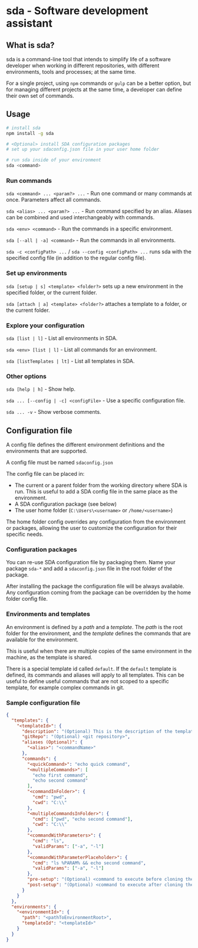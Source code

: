 # sda - Software development assistant

## What is sda?
sda is a command-line tool that intends to simplify life of a software developer when working in different repositories, with different environments, tools and processes; at the same time.

For a single project, using `npm` commands or `gulp` can be a better option, but for managing different projects at the same time, a developer can define their own set of commands.

## Usage
```sh
# install sda
npm install -g sda

# <Optional> install SDA configuration packages
# set up your sdaconfig.json file in your user home folder

# run sda inside of your environment
sda <command>
```

### Run commands
`sda <command> ... <param?> ...` - Run one command or many commands at once. Parameters affect all commands.

`sda <alias> ... <param?> ...` - Run command specified by an alias. Aliases can be combined and used interchangeably with commands.

`sda <env> <command>`         - Run the commands in a specific environment.

`sda [--all | -a] <command>`  - Run the commands in all environments.

`sda -c <configPath> ...` / `sda --config <configPath> ...` runs sda with the specified config file (in addition to the regular config file).

### Set up environments
`sda [setup | s] <template> <folder?>` sets up a new environment in the specified folder, or the current folder.

`sda [attach | a] <template> <folder?>` attaches a template to a folder, or the current folder.

### Explore your configuration
`sda [list | l]`            - List all environments in SDA.

`sda <env> [list | l]`      - List all commands for an environment.

`sda [listTemplates | lt]`  - List all templates in SDA.

### Other options
  `sda [help | h]`                        - Show help.

  `sda ... [--config | -c] <configFile>`  - Use a specific configuration file.

  `sda ... -v`                            - Show verbose comments.


## Configuration file
A config file defines the different environment definitions and the environments that are supported.

A config file must be named `sdaconfig.json`

The config file can be placed in:
* The current or a parent folder from the working directory where SDA is run. This is useful to add a SDA config file in the same place as the environment.
* A SDA configuration package (see below)
* The user home folder (`C:\Users\<username>` or `/home/<username>`)

The home folder config overrides any configuration from the environment or packages, allowing the user to customize the configuration for their specific needs.

### Configuration packages

You can re-use SDA configuration file by packaging them. Name your package `sda-*` and add a `sdaconfig.json` file in the root folder of the package.

After installing the package the configuration file will be always available. Any configuration coming from the package can be overridden by the home folder config file.

### Environments and templates

An environment is defined by a *path* and a *template*. The *path* is the root folder for the environment, and the *template* defines the commands that are available for the environment.

This is useful when there are multiple copies of the same environment in the machine, as the template is shared.

There is a special template id called `default`. If the `default` template is defined, its commands and aliases will apply to all templates. This can be useful to define useful commands that are not scoped to a specific template, for example complex commands in git.

### Sample configuration file

```json
{
  "templates": {
    "<templateId>": {
      "description": "(Optional) This is the description of the template",
      "gitRepo": "(Optional) <git repository>",
      "aliases (Optional)": {
        "<alias>": "<commandName>"
      },
      "commands": {
        "<quickCommand>": "echo quick command",
        "<multipleCommands>": [
          "echo first command",
          "echo second command"
        ],
        "<commandInFolder>": {
          "cmd": "pwd",
          "cwd": "C:\\"
        },
        "<multipleCommandsInFolder>": {
          "cmd": ["pwd", "echo second command"],
          "cwd": "C:\\"
        },
        "<commandWithParameters>": {
          "cmd": "ls",
          "validParams": ["-a", "-l"]
        },
        "<commandWithParameterPlaceholder>": {
          "cmd": "ls %PARAM% && echo second command",
          "validParams": ["-a", "-l"]
        },
        "pre-setup": "(Optional) <command to execute before cloning the git repo",
        "post-setup": "(Optional) <command to execute after cloning the git repo"
      }
    }
  },
  "environments": {
    "<environmentId>": {
      "path": "<pathToEnvironmentRoot>",
      "templateId": "<templateId>"
    }
  }
}
```
